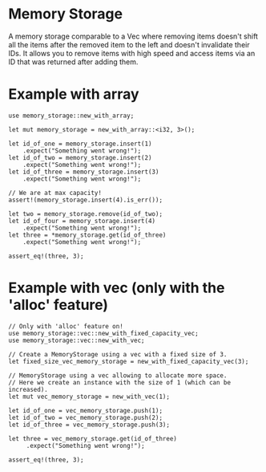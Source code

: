 # Memory Storage
A memory storage comparable to a Vec where removing items doesn't shift all the items after the removed item to the left and doesn't invalidate their IDs. It allows you to remove items with high speed and access items via an ID that was returned after adding them.
# Example with array
```
use memory_storage::new_with_array;

let mut memory_storage = new_with_array::<i32, 3>();

let id_of_one = memory_storage.insert(1)
    .expect("Something went wrong!");
let id_of_two = memory_storage.insert(2)
    .expect("Something went wrong!");
let id_of_three = memory_storage.insert(3)
    .expect("Something went wrong!");

// We are at max capacity!
assert!(memory_storage.insert(4).is_err());

let two = memory_storage.remove(id_of_two);
let id_of_four = memory_storage.insert(4)
    .expect("Something went wrong!");
let three = *memory_storage.get(id_of_three)
    .expect("Something went wrong!");

assert_eq!(three, 3);
```
# Example with vec (only with the 'alloc' feature)
```
// Only with 'alloc' feature on!
use memory_storage::vec::new_with_fixed_capacity_vec;
use memory_storage::vec::new_with_vec;

// Create a MemoryStorage using a vec with a fixed size of 3.
let fixed_size_vec_memory_storage = new_with_fixed_capacity_vec(3);

// MemoryStorage using a vec allowing to allocate more space.
// Here we create an instance with the size of 1 (which can be increased).
let mut vec_memory_storage = new_with_vec(1);

let id_of_one = vec_memory_storage.push(1);
let id_of_two = vec_memory_storage.push(2);
let id_of_three = vec_memory_storage.push(3);

let three = vec_memory_storage.get(id_of_three)
     .expect("Something went wrong!");

assert_eq!(three, 3);
```